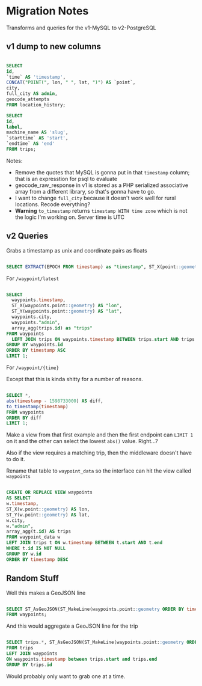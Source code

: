# Migration Notes

Transforms and queries for the v1-MySQL to v2-PostgreSQL

## v1 dump to new columns

``` sql

SELECT
id,
`time` AS 'timestamp',
CONCAT("POINT(", lon, " ", lat, ")") AS `point`,
city,
full_city AS admin,
geocode_attempts
FROM location_history;

SELECT
id,
label,
machine_name AS 'slug',
`starttime` AS 'start',
`endtime` AS 'end'
FROM trips;

```

Notes:

- Remove the quotes that MySQL is gonna put in that `timestamp` column; that is an expresstion for psql to evaluate
- geocode_raw_response in v1 is stored as a PHP serialized associative array from a different library, so that's gonna have to go.
- I want to change `full_city` because it doesn't work well for rural locations. Recode everything?
- **Warning** `to_timestamp` returns `timestamp WITH time zone` which is not the logic I'm working on. Server time is UTC

## v2 Queries

Grabs a timestamp as unix and coordinate pairs as floats

``` sql

SELECT EXTRACT(EPOCH FROM timestamp) as "timestamp", ST_X(point::geometry) AS "lon", ST_Y(point::geometry) AS "lat" FROM public.waypoints LIMIT 100;

```

For `/waypoint/latest`

``` sql

SELECT
  waypoints.timestamp,
  ST_X(waypoints.point::geometry) AS "lon",
  ST_Y(waypoints.point::geometry) AS "lat",
  waypoints.city,
  waypoints."admin",
  array_agg(trips.id) as "trips"
FROM waypoints
  LEFT JOIN trips ON waypoints.timestamp BETWEEN trips.start AND trips.end
GROUP BY waypoints.id
ORDER BY timestamp ASC
LIMIT 1;

```

For `/waypoint/{time}`

Except that this is kinda shitty for a number of reasons.

``` sql

SELECT *,
abs(timestamp - 1598733000) AS diff,
to_timestamp(timestamp)
FROM waypoints
ORDER BY diff
LIMIT 1;

```

Make a view from that first example and then the first endpoint can `LIMIT 1` on it and the other can select the lowest `abs()` value. Right...?

Also if the view requires a matching trip, then the middleware doesn't have to do it.

Rename that table to `waypoint_data` so the interface can hit the view called `waypoints`

``` sql

CREATE OR REPLACE VIEW waypoints
AS SELECT
w.timestamp,
ST_X(w.point::geometry) AS lon,
ST_Y(w.point::geometry) AS lat,
w.city,
w."admin",
array_agg(t.id) AS trips
FROM waypoint_data w
LEFT JOIN trips t ON w.timestamp BETWEEN t.start AND t.end
WHERE t.id IS NOT NULL
GROUP BY w.id
ORDER BY timestamp DESC

```

## Random Stuff

Well this makes a GeoJSON line

``` sql

SELECT ST_AsGeoJSON(ST_MakeLine(waypoints.point::geometry ORDER BY timestamp))::jsonb as line
FROM waypoints;

```

And this would aggregate a GeoJSON line for the trip

``` sql

SELECT trips.*, ST_AsGeoJSON(ST_MakeLine(waypoints.point::geometry ORDER BY timestamp))::jsonb AS line
FROM trips
LEFT JOIN waypoints
ON waypoints.timestamp between trips.start and trips.end
GROUP BY trips.id

```

Would probably only want to grab one at a time.
